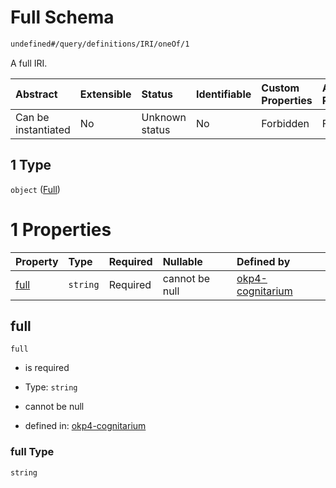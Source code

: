 # Full Schema

```txt
undefined#/query/definitions/IRI/oneOf/1
```

A full IRI.

| Abstract            | Extensible | Status         | Identifiable | Custom Properties | Additional Properties | Access Restrictions | Defined In                                                                     |
| :------------------ | :--------- | :------------- | :----------- | :---------------- | :-------------------- | :------------------ | :----------------------------------------------------------------------------- |
| Can be instantiated | No         | Unknown status | No           | Forbidden         | Forbidden             | none                | [okp4-cognitarium.json\*](schema/okp4-cognitarium.json "open original schema") |

## 1 Type

`object` ([Full](okp4-cognitarium-querymsg-definitions-iri-oneof-full.md))

# 1 Properties

| Property      | Type     | Required | Nullable       | Defined by                                                                                                                                             |
| :------------ | :------- | :------- | :------------- | :----------------------------------------------------------------------------------------------------------------------------------------------------- |
| [full](#full) | `string` | Required | cannot be null | [okp4-cognitarium](okp4-cognitarium-querymsg-definitions-iri-oneof-full-properties-full.md "undefined#/query/definitions/IRI/oneOf/1/properties/full") |

## full



`full`

*   is required

*   Type: `string`

*   cannot be null

*   defined in: [okp4-cognitarium](okp4-cognitarium-querymsg-definitions-iri-oneof-full-properties-full.md "undefined#/query/definitions/IRI/oneOf/1/properties/full")

### full Type

`string`
